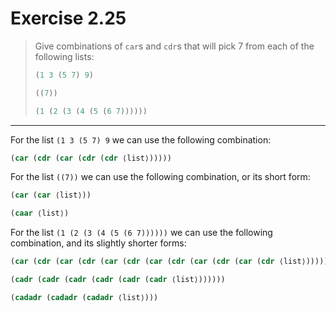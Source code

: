 # Exercise 2.25

> Give combinations of `car`s and `cdr`s that will pick $7$ from each of the following lists:
> ```scheme
> (1 3 (5 7) 9)
>
> ((7))
>
> (1 (2 (3 (4 (5 (6 7))))))
> ```

---

For the list `(1 3 (5 7) 9` we can use the following combination:
```scheme
(car (cdr (car (cdr (cdr ⟨list⟩)))))
```
For the list `((7))` we can use the following combination, or its short form:
```scheme
(car (car ⟨list⟩))

(caar ⟨list⟩)
```
For the list `(1 (2 (3 (4 (5 (6 7))))))` we can use the following combination, and its slightly shorter forms:
```scheme
(car (cdr (car (cdr (car (cdr (car (cdr (car (cdr (car (cdr ⟨list⟩))))))))))))

(cadr (cadr (cadr (cadr (cadr (cadr ⟨list⟩))))))

(cadadr (cadadr (cadadr ⟨list⟩)))
```
